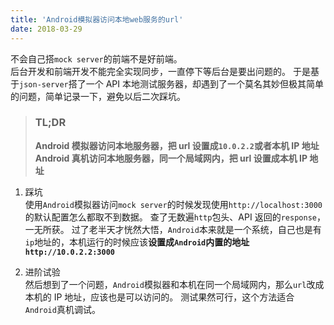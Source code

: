 ```yaml
---
title: 'Android模拟器访问本地web服务的url'
date: 2018-03-29
---
```


不会自己搭`mock server`的前端不是好前端。  
后台开发和前端开发不能完全实现同步，一直停下等后台是要出问题的。
于是基于`json-server`搭了一个 API 本地测试服务器，却遇到了一个莫名其妙但极其简单的问题，简单记录一下，避免以后二次踩坑。

> ### TL;DR
>
> **Android 模拟器访问本地服务器，把 url 设置成`10.0.2.2`或者本机 IP 地址**  
> **Android 真机访问本地服务器，同一个局域网内，把 url 设置成本机 IP 地址**

1. 踩坑  
   使用`Android`模拟器访问`mock server`的时候发现使用`http://localhost:3000`的默认配置怎么都取不到数据。
   查了无数遍`http`包头、API 返回的`response`，一无所获。
   过了老半天才恍然大悟，`Android`本来就是一个系统，自己也是有`ip`地址的，本机运行的时候应该**设置成`Android`内置的地址`http://10.0.2.2:3000`**

2. 进阶试验  
   然后想到了一个问题，`Android`模拟器和本机在同一个局域网内，那么`url`改成本机的 IP 地址，应该也是可以访问的。
   测试果然可行，这个方法适合`Android`真机调试。
